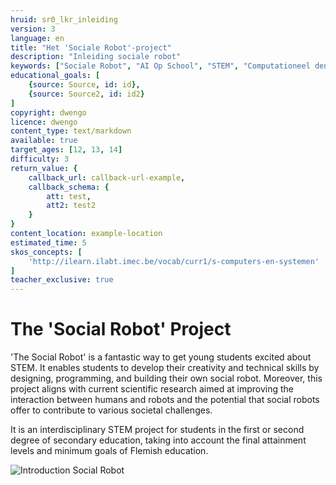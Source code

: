 ```yaml
---
hruid: sr0_lkr_inleiding
version: 3
language: en
title: "Het 'Sociale Robot'-project"
description: "Inleiding sociale robot"
keywords: ["Sociale Robot", "AI Op School", "STEM", "Computationeel denken", "Grafisch programmeren"]
educational_goals: [
    {source: Source, id: id}, 
    {source: Source2, id: id2}
]
copyright: dwengo
licence: dwengo
content_type: text/markdown
available: true
target_ages: [12, 13, 14]
difficulty: 3
return_value: {
    callback_url: callback-url-example,
    callback_schema: {
        att: test,
        att2: test2
    }
}
content_location: example-location
estimated_time: 5
skos_concepts: [
    'http://ilearn.ilabt.imec.be/vocab/curr1/s-computers-en-systemen'
]
teacher_exclusive: true
---
```


# The 'Social Robot' Project

'The Social Robot' is a fantastic way to get young students excited about STEM. It enables students to develop their creativity and technical skills by designing, programming, and building their own social robot. Moreover, this project aligns with current scientific research aimed at improving the interaction between humans and robots and the potential that social robots offer to contribute to various societal challenges.

It is an interdisciplinary STEM project for students in the first or second degree of secondary education, taking into account the final attainment levels and minimum goals of Flemish education.

![](@youtube/https://www.youtube.com/embed/EsYs4k41U6w?list=PLHRY06NDfDXlBpLm5J3BK26Ul6GxGykDu "Introduction Social Robot")
